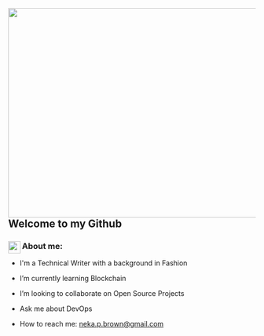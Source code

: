 <!--<img align="justify" width="940" height="427" src="https://hips.hearstapps.com/hmg-prod.s3.amazonaws.com/images/nyfw-fw20sketches-1580848630.jpg?crop=1.00xw:1.00xh;0,0&resize=980:*">-->
<!--[ImgLink](https://www.elle.com/runway/g30767047/nyfw-fall-winter-2020-collections-inspiration/)-->
<img align="right" width="640" height="427" src="https://cdn.pixabay.com/photo/2020/05/21/11/13/shopping-5200288_960_720.jpg">

## Welcome to my Github

<!--**NekaB/NekaB** is a ✨ _special_ ✨ repository because its `README.md` (this file) appears on your GitHub profile.-->

### <img align="left" width="25" height="25" src="https://emoji.gg/assets/emoji/1078-dripheart.gif">About me:

- I'm a Technical Writer with a background in Fashion

- I’m currently learning Blockchain

- I’m looking to collaborate on Open Source Projects

- Ask me about DevOps

- How to reach me: neka.p.brown@gmail.com 
